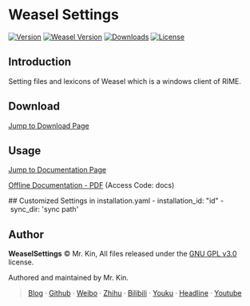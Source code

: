 # Weasel Settings
[![Version][]](https://github.com/Mister-Kin/WeaselSettings/releases) [![Weasel Version][]](https://rime.im/download/) [![Downloads][]](https://github.com/Mister-Kin/WeaselSettings/releases/latest) [![License][]](./LICENSE)

[Version]: https://img.shields.io/github/v/release/Mister-Kin/WeaselSettings?include_prereleases&color=blue
[Weasel Version]: https://img.shields.io/badge/weasel-v0.14.3+-blue
[Downloads]: https://img.shields.io/github/downloads/Mister-Kin/WeaselSettings/total?color=blue
[License]: https://img.shields.io/github/license/Mister-Kin/WeaselSettings?color=blue

## Introduction
Setting files and lexicons of Weasel which is a windows client of RIME.

## Download
[Jump to Download Page][]

[Jump to Download Page]: https://github.com/Mister-Kin/WeaselSettings/releases/latest

## Usage
[Jump to Documentation Page][]

[Offline Documentation - PDF][] (Access Code: docs)

[Jump to Documentation Page]: https://mister-kin.github.io/manuals/weasel-settings/
[Offline Documentation - PDF]: https://wwr.lanzoui.com/b02c7lamf

## Customized Settings in installation.yaml
- installation_id: "id"
- sync_dir: 'sync path'

## Author
**WeaselSettings** © Mr. Kin, All files released under the [GNU GPL v3.0][] license.

Authored and maintained by Mr. Kin.

> [Blog][] · [Github][] · [Weibo][] · [Zhihu][] · [Bilibili][] · [Youku][] · [Headline][] · [Youtube][]

[GNU GPL v3.0]: ./LICENSE
[Blog]: https://mister-kin.github.io
[Github]: https://github.com/mister-kin
[Weibo]: https://weibo.com/6270111192/profile?topnav=1&wvr=6&is_all=1
[Bilibili]: http://space.bilibili.com/17025250?
[Youku]: http://i.youku.com/i/UNjA3MTk5Mjgw?spm=a2hzp.8253869.0.0
[Youtube]: https://www.youtube.com/channel/UCNhtdG6whC5mlRDkrhQ0wLA?view_as=public
[Headline]: https://www.toutiao.com/c/user/835254071079053/#mid=1663279303982091
[Zhihu]: https://www.zhihu.com/people/drwu-94
